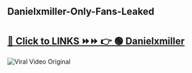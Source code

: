 
 ## Danielxmiller-Only-Fans-Leaked

# <h2><a href="https://clipsfans.com/Danielxmiller&ref=git">🔗 Click to LINKS ⏩⏩ 👉 🟢 Danielxmiller </a></h2>

<a href="https://clipsfans.com/Danielxmiller&ref=git" rel="nofollow" data-target="animated-image.originalLink"><img src="https://i.ibb.co.com/xMMVF88/686577567.gif" alt="Viral Video Original" style="max-width: 100%; display: inline-block;" data-target="animated-image.originalImage"></a>
